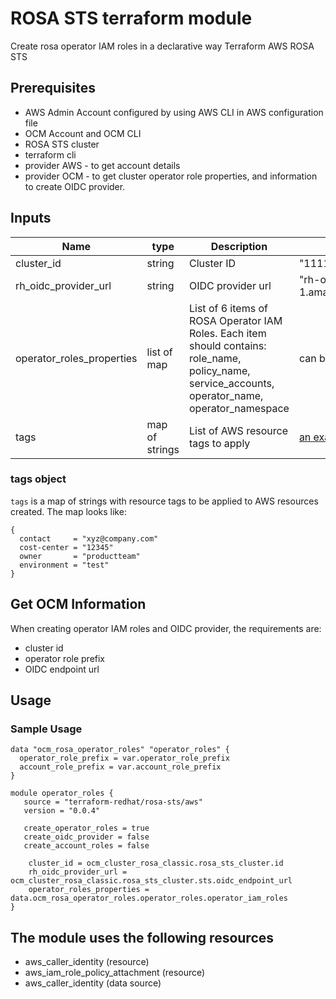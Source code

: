 # ROSA STS terraform module

Create rosa operator IAM roles in a declarative way
Terraform AWS ROSA STS

## Prerequisites

* AWS Admin Account configured by using AWS CLI in AWS configuration file
* OCM Account and OCM CLI
* ROSA STS cluster
* terraform cli
* provider AWS - to get account details
* provider OCM - to get cluster operator role properties, and information to create OIDC provider. 

## Inputs
| Name | type        | Description                                                                                                                                        | Example                                                                                                   |
|------|-------------|----------------------------------------------------------------------------------------------------------------------------------------------------|-----------------------------------------------------------------------------------------------------------|
|cluster_id| string      | Cluster ID                                                                                                                                         | "11111111111111111111111111111111"                                                                        |
|rh_oidc_provider_url| string      | OIDC provider url                                                                                                                                  | "rh-oidc-staging.s3.us-east-1.amazonaws.com/11111111111111111111111111111111"                             |
|operator_roles_properties| list of map | List of 6 items of ROSA Operator IAM Roles. Each item should contains: role_name, policy_name, service_accounts, operator_name, operator_namespace | can be found [below](https://github.com/terraform-redhat/terraform-aws-rosa-sts#get-clusters-information) |
|tags | map of strings |List of AWS resource tags to apply | [an example can be found below](#tags-object) |

### tags object
`tags` is a map of strings with resource tags to be applied to AWS resources created.
The map looks like:
```
{
  contact     = "xyz@company.com"
  cost-center = "12345"
  owner       = "productteam"
  environment = "test"
}
```

## Get OCM Information

When creating operator IAM roles and OIDC provider, the requirements are:
* cluster id
* operator role prefix
* OIDC endpoint url 

## Usage

### Sample Usage

```
data "ocm_rosa_operator_roles" "operator_roles" {
  operator_role_prefix = var.operator_role_prefix
  account_role_prefix = var.account_role_prefix
}

module operator_roles {
   source = "terraform-redhat/rosa-sts/aws"
   version = "0.0.4"

   create_operator_roles = true
   create_oidc_provider = false
   create_account_roles = false

    cluster_id = ocm_cluster_rosa_classic.rosa_sts_cluster.id
    rh_oidc_provider_url = ocm_cluster_rosa_classic.rosa_sts_cluster.sts.oidc_endpoint_url
    operator_roles_properties = data.ocm_rosa_operator_roles.operator_roles.operator_iam_roles
}
```

## The module uses the following resources
* aws_caller_identity (resource)
* aws_iam_role_policy_attachment (resource)
* aws_caller_identity (data source)
